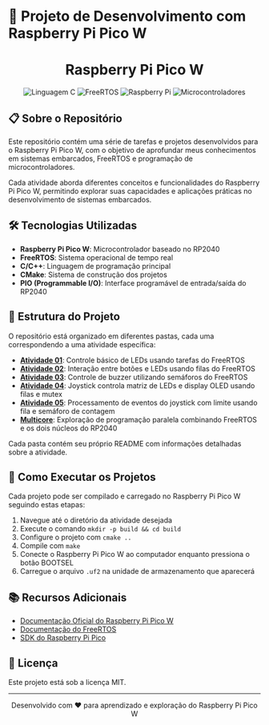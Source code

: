 # 🚀 Projeto de Desenvolvimento com Raspberry Pi Pico W

<div align="center">
  <h1>Raspberry Pi Pico W</h1>
  <p>
    <img alt="Linguagem C" src="https://img.shields.io/badge/C-00599C?style=for-the-badge&logo=c&logoColor=white" />
    <img alt="FreeRTOS" src="https://img.shields.io/badge/FreeRTOS-8CC84B?style=for-the-badge&logo=freertos&logoColor=white" />
    <img alt="Raspberry Pi" src="https://img.shields.io/badge/Raspberry%20Pi-C51A4A?style=for-the-badge&logo=Raspberry-Pi&logoColor=white" />
    <img alt="Microcontroladores" src="https://img.shields.io/badge/Microcontroladores-217346?style=for-the-badge&logo=chip&logoColor=white" />
  </p>
</div>

## 📋 Sobre o Repositório

Este repositório contém uma série de tarefas e projetos desenvolvidos para o Raspberry Pi Pico W, com o objetivo de aprofundar meus conhecimentos em sistemas embarcados, FreeRTOS e programação de microcontroladores.

Cada atividade aborda diferentes conceitos e funcionalidades do Raspberry Pi Pico W, permitindo explorar suas capacidades e aplicações práticas no desenvolvimento de sistemas embarcados.

## 🛠️ Tecnologias Utilizadas

- **Raspberry Pi Pico W**: Microcontrolador baseado no RP2040
- **FreeRTOS**: Sistema operacional de tempo real
- **C/C++**: Linguagem de programação principal
- **CMake**: Sistema de construção dos projetos
- **PIO (Programmable I/O)**: Interface programável de entrada/saída do RP2040

## 📂 Estrutura do Projeto

O repositório está organizado em diferentes pastas, cada uma correspondendo a uma atividade específica:

- **[Atividade 01](./atividade01)**: Controle básico de LEDs usando tarefas do FreeRTOS
- **[Atividade 02](./atividade2)**: Interação entre botões e LEDs usando filas do FreeRTOS
- **[Atividade 03](./atividade3)**: Controle de buzzer utilizando semáforos do FreeRTOS
- **[Atividade 04](./atividade4)**: Joystick controla matriz de LEDs e display OLED usando filas e mutex
- **[Atividade 05](./atividade5)**: Processamento de eventos do joystick com limite usando fila e semáforo de contagem
- **[Multicore](./multicore)**: Exploração de programação paralela combinando FreeRTOS e os dois núcleos do RP2040

Cada pasta contém seu próprio README com informações detalhadas sobre a atividade.

## 🚦 Como Executar os Projetos

Cada projeto pode ser compilado e carregado no Raspberry Pi Pico W seguindo estas etapas:

1. Navegue até o diretório da atividade desejada
2. Execute o comando `mkdir -p build && cd build`
3. Configure o projeto com `cmake ..`
4. Compile com `make`
5. Conecte o Raspberry Pi Pico W ao computador enquanto pressiona o botão BOOTSEL
6. Carregue o arquivo `.uf2` na unidade de armazenamento que aparecerá

## 📚 Recursos Adicionais

- [Documentação Oficial do Raspberry Pi Pico W](https://www.raspberrypi.com/documentation/microcontrollers/raspberry-pi-pico.html)
- [Documentação do FreeRTOS](https://www.freertos.org/Documentation/RTOS_book.html)
- [SDK do Raspberry Pi Pico](https://github.com/raspberrypi/pico-sdk)

## 📝 Licença

Este projeto está sob a licença MIT.

---
<div align="center">
  <p>Desenvolvido com ❤️ para aprendizado e exploração do Raspberry Pi Pico W</p>
</div>


